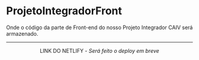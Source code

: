 # ProjetoIntegradorFront
Onde o código da parte de Front-end do nosso Projeto Integrador CAIV será armazenado.

<hr>

<div align="center">
	LINK DO NETLIFY - <i>Será feito o deploy em breve</i>
</div>
